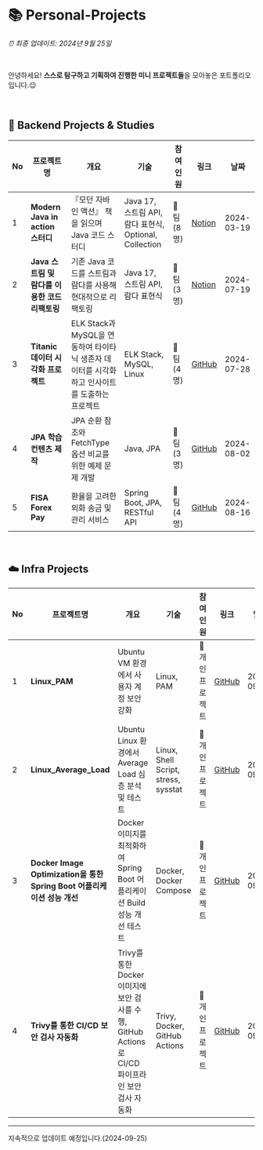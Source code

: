 # 📚 Personal-Projects

*⏰ 최종 업데이트: 2024년 9월 25일*

<br>

안녕하세요! **스스로 탐구하고 기획하여 진행한 미니 프로젝트들**을 모아놓은 포트폴리오입니다.😉 <br>

<br>

## 📖 Backend Projects & Studies

| No | 프로젝트명 | 개요 | 기술 | 참여<br> 인원 | 링크 | 날짜 |
|----|---------|------------|-------------|----------------|-----------|-----------|
| 1  | **Modern Java in action 스터디** | 『모던 자바 인 액션』 책을 읽으며 Java 코드 스터디 | Java 17, 스트림 API, 람다 표현식, Optional, Collection | 👬 팀<br>(8명) | [Notion](https://halved-snail-4a2.notion.site/8deafcd696f8488e8f7731bd600d3e16) | 2024-03-19 |
| 2  | **Java 스트림 및 람다를 이용한 코드 리팩토링** | 기존 Java 코드를 스트림과 람다를 사용해 현대적으로 리팩토링 | Java 17, 스트림 API, 람다 표현식 | 👬 팀<br>(3명) | [Notion](https://halved-snail-4a2.notion.site/03b0da5cd5e9459a8bcf29ae421901f8) | 2024-07-19 |
| 3  | **Titanic 데이터 시각화 프로젝트** | ELK Stack과 MySQL을 연동하여 타이타닉 생존자 데이터를 시각화하고 인사이트를 도출하는 프로젝트 | ELK Stack, MySQL, Linux | 👬 팀 (4명) | [GitHub](https://github.com/Lisiant/Titanic_Visualize/blob/main/README.md) | 2024-07-28 |
| 4  | **JPA 학습 컨텐츠 제작** | JPA 순환 참조와 FetchType 옵션 비교를 위한 예제 문제 개발 | Java, JPA | 👬 팀 (3명) | [GitHub](https://github.com/Lisiant/Fisa3_JPAPractice.git) | 2024-08-02 |
| 5  | **FISA Forex Pay** | 환율을 고려한 외화 송금 및 관리 서비스 | Spring Boot, JPA, RESTful API | 👬 팀 (4명) | [GitHub](https://github.com/Lisiant/FISA-Forex-Pay) | 2024-08-16 |

<br>

## ☁️ Infra Projects

| No | 프로젝트명 | 개요 | 기술 | 참여<br>인원 | 링크 | 날짜 |
|----|---------------|------|-----------|----------|------|------|
| 1  | **Linux_PAM** | Ubuntu VM 환경에서 사용자 계정 보안 강화 | Linux, PAM | 🧍 개인 프로젝트  | [GitHub](https://github.com/Lisiant/Linux_PAM) | 2024-09-19 |
| 2  | **Linux_Average_Load** | Ubuntu Linux 환경에서 Average Load 심층 분석 및 테스트 | Linux, Shell Script, stress, sysstat | 🧍 개인 프로젝트  | [GitHub](https://github.com/Lisiant/Linux_Average_Load) | 2024-09-23 |
| 3  | **Docker Image Optimization을 통한 Spring Boot 어플리케이션 성능 개선**| Docker 이미지를 최적화하여 Spring Boot 어플리케이션 Build 성능 개선 테스트 | Docker, Docker Compose | 🧍 개인 프로젝트 | [GitHub](https://github.com/Lisiant/Docker-Image-Optimization) | 2024-09-24 |
| 4  | **Trivy를 통한 CI/CD 보안 검사 자동화**| Trivy를 통한 Docker 이미지에 보안 검사를 수행, GitHub Actions로 CI/CD 파이프라인 보안 검사 자동화 | Trivy, Docker, GitHub Actions | 🧍 개인 프로젝트 | [GitHub](https://github.com/Lisiant/Security-Check-Automation-with-Trivy) | 2024-09-25 |
---

지속적으로 업데이트 예정입니다.(2024-09-25)
